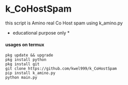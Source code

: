 # k_CoHostSpam
this script is Amino real Co Host spam using k_amino.py


* educational purpose only * 

#### usages on termux
```
pkg update && upgrade
pkg install python
pkg install git
git clone https://github.com/kwel999/k_CoHostSpam
pip install k_amino.py
python main.py
```
